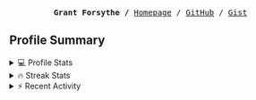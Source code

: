 <p><pre align="center"><strong>Grant Forsythe /</strong> <a href="https://www.grantwforsythe.com/">Homepage</a> / <a href="https://github.com/grantwforsythe">GitHub</a> / <a href="https://gist.github.com/grantwforsythe">Gist</a></pre></p>
 
<h2 align="left">Profile Summary</h2>
<details>
    <summary>💻 Profile Stats</summary>
    <div align="center">
        <img alt="GitHub stats" src="https://github-readme-stats.vercel.app/api?username=grantwforsythe&count_private=true&show_icons=true&hide=stars&border_radius=7&include_all_commits=true&hide_rank=true&custom_title=Grant%27s%20GitHub%20Stats">
        <img alt="Top languages" src="https://github-readme-stats.vercel.app/api/top-langs/?username=grantwforsythe&hide=jupyter+notebook,vim+script&layout=compact&langs_count=6">
    </div>
    <p style="font-size: 11px;" align="center">
        <strong>Note:</strong> Top languages is only a metric of the languages my public code consists of and doesn't reflect experience or skill level.
    </p>
</details>

<details>
    <summary>🔥 Streak Stats</summary>
        <div align="center">
            <img alt="Streak stats" src="https://github-readme-streak-stats.herokuapp.com/?user=grantwforsythe">
        </div>
</details>

 <details>
    <summary>⚡ Recent Activity</summary>
    
  <!--START_SECTION:activity-->
1. ❗ Opened issue [#29](https://github.com/gabfl/webhook/issues/29) in [gabfl/webhook](https://github.com/gabfl/webhook)
2. 🗣 Commented on [#184](https://github.com/sql-formatter-org/sql-formatter/issues/184) in [sql-formatter-org/sql-formatter](https://github.com/sql-formatter-org/sql-formatter)
3. 🗣 Commented on [#731](https://github.com/ladjs/supertest/issues/731) in [ladjs/supertest](https://github.com/ladjs/supertest)
4. 🗣 Commented on [#731](https://github.com/ladjs/supertest/issues/731) in [ladjs/supertest](https://github.com/ladjs/supertest)
5. ❗ Opened issue [#1130](https://github.com/mtxr/vscode-sqltools/issues/1130) in [mtxr/vscode-sqltools](https://github.com/mtxr/vscode-sqltools)
  <!--END_SECTION:activity-->
    
 </details>
